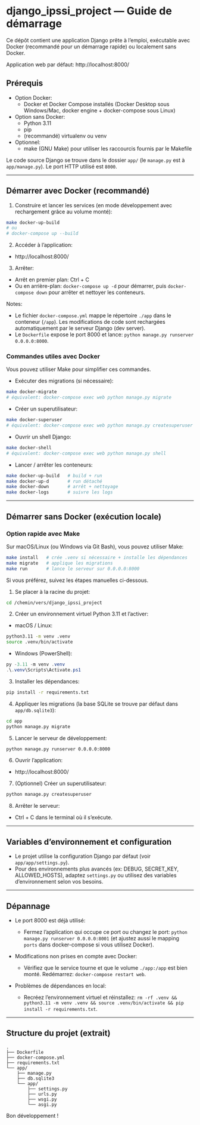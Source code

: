 # django_ipssi_project — Guide de démarrage

Ce dépôt contient une application Django prête à l’emploi, exécutable avec Docker (recommandé pour un démarrage rapide) ou localement sans Docker.

Application web par défaut: http://localhost:8000/

## Prérequis

- Option Docker:
  - Docker et Docker Compose installés (Docker Desktop sous Windows/Mac, docker engine + docker-compose sous Linux)
- Option sans Docker:
  - Python 3.11
  - pip
  - (recommandé) virtualenv ou venv
- Optionnel:
  - make (GNU Make) pour utiliser les raccourcis fournis par le Makefile

Le code source Django se trouve dans le dossier `app/` (le `manage.py` est à `app/manage.py`). Le port HTTP utilisé est `8000`.

---

## Démarrer avec Docker (recommandé)

1) Construire et lancer les services (en mode développement avec rechargement grâce au volume monté):

```bash
make docker-up-build
# ou
# docker-compose up --build
```

2) Accéder à l’application:

- http://localhost:8000/

3) Arrêter:

- Arrêt en premier plan: Ctrl + C
- Ou en arrière-plan: `docker-compose up -d` pour démarrer, puis `docker-compose down` pour arrêter et nettoyer les conteneurs.

Notes:
- Le fichier `docker-compose.yml` mappe le répertoire `./app` dans le conteneur (`/app`). Les modifications de code sont rechargées automatiquement par le serveur Django (dev server).
- Le `Dockerfile` expose le port 8000 et lance: `python manage.py runserver 0.0.0.0:8000`.

### Commandes utiles avec Docker

Vous pouvez utiliser Make pour simplifier ces commandes.

- Exécuter des migrations (si nécessaire):

```bash
make docker-migrate
# équivalent: docker-compose exec web python manage.py migrate
```

- Créer un superutilisateur:

```bash
make docker-superuser
# équivalent: docker-compose exec web python manage.py createsuperuser
```

- Ouvrir un shell Django:

```bash
make docker-shell
# équivalent: docker-compose exec web python manage.py shell
```

- Lancer / arrêter les conteneurs:

```bash
make docker-up-build   # build + run
make docker-up-d       # run détaché
make docker-down       # arrêt + nettoyage
make docker-logs       # suivre les logs
```

---

## Démarrer sans Docker (exécution locale)

### Option rapide avec Make

Sur macOS/Linux (ou Windows via Git Bash), vous pouvez utiliser Make:

```bash
make install   # crée .venv si nécessaire + installe les dépendances
make migrate   # applique les migrations
make run       # lance le serveur sur 0.0.0.0:8000
```

Si vous préférez, suivez les étapes manuelles ci-dessous.

1) Se placer à la racine du projet:

```bash
cd /chemin/vers/django_ipssi_project
```

2) Créer un environnement virtuel Python 3.11 et l’activer:

- macOS / Linux:

```bash
python3.11 -m venv .venv
source .venv/bin/activate
```

- Windows (PowerShell):

```powershell
py -3.11 -m venv .venv
.\.venv\Scripts\Activate.ps1
```

3) Installer les dépendances:

```bash
pip install -r requirements.txt
```

4) Appliquer les migrations (la base SQLite se trouve par défaut dans `app/db.sqlite3`):

```bash
cd app
python manage.py migrate
```

5) Lancer le serveur de développement:

```bash
python manage.py runserver 0.0.0.0:8000
```

6) Ouvrir l’application:

- http://localhost:8000/

7) (Optionnel) Créer un superutilisateur:

```bash
python manage.py createsuperuser
```

8) Arrêter le serveur:

- Ctrl + C dans le terminal où il s’exécute.

---

## Variables d’environnement et configuration

- Le projet utilise la configuration Django par défaut (voir `app/app/settings.py`).
- Pour des environnements plus avancés (ex: DEBUG, SECRET_KEY, ALLOWED_HOSTS), adaptez `settings.py` ou utilisez des variables d’environnement selon vos besoins.

---

## Dépannage

- Le port 8000 est déjà utilisé:
  - Fermez l’application qui occupe ce port ou changez le port: `python manage.py runserver 0.0.0.0:8001` (et ajustez aussi le mapping `ports` dans docker-compose si vous utilisez Docker).

- Modifications non prises en compte avec Docker:
  - Vérifiez que le service tourne et que le volume `./app:/app` est bien monté. Redémarrez: `docker-compose restart web`.

- Problèmes de dépendances en local:
  - Recréez l’environnement virtuel et réinstallez: `rm -rf .venv && python3.11 -m venv .venv && source .venv/bin/activate && pip install -r requirements.txt`.

---

## Structure du projet (extrait)

```
.
├── Dockerfile
├── docker-compose.yml
├── requirements.txt
└── app/
    ├── manage.py
    ├── db.sqlite3
    └── app/
        ├── settings.py
        ├── urls.py
        ├── wsgi.py
        └── asgi.py
```

Bon développement !
